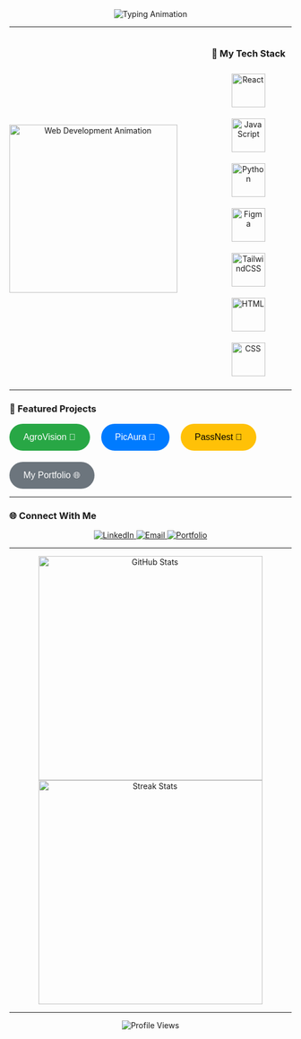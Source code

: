 <div align="center">
  <img src="https://readme-typing-svg.herokuapp.com?font=Fira+Code&size=30&duration=4000&color=1A73E8&center=true&vCenter=true&width=500&lines=Hi%2C+I'm+Rajesh+%F0%9F%91%8B;i'am/+Web+Developer+%26+Tech+Enthusiast!;Welcome+to+my+GitHub!+%E2%9C%A8" alt="Typing Animation" />
</div>

---

<div align="center" style="display: flex; justify-content: center; align-items: center; gap: 50px;">
  <img src="https://media.giphy.com/media/qgQUggAC3Pfv687qPC/giphy.gif" alt="Web Development Animation" width="300" />

  <div align="center">
    <h3>🚀 My Tech Stack</h3>
    <div>
      <img src="https://cdn.jsdelivr.net/gh/devicons/devicon/icons/react/react-original.svg" alt="React" width="60" style="margin: 10px;" />
      <img src="https://cdn.jsdelivr.net/gh/devicons/devicon/icons/javascript/javascript-original.svg" alt="JavaScript" width="60" style="margin: 10px;" />
      <img src="https://cdn.jsdelivr.net/gh/devicons/devicon/icons/python/python-original.svg" alt="Python" width="60" style="margin: 10px;" />
      <img src="https://cdn.jsdelivr.net/gh/devicons/devicon/icons/figma/figma-original.svg" alt="Figma" width="60" style="margin: 10px;" />
      <img src="https://cdn.jsdelivr.net/gh/devicons/devicon/icons/tailwindcss/tailwindcss-plain.svg" alt="TailwindCSS" width="60" style="margin: 10px;" />
      <img src="https://cdn.jsdelivr.net/gh/devicons/devicon/icons/html5/html5-original.svg" alt="HTML" width="60" style="margin: 10px;" />
      <img src="https://cdn.jsdelivr.net/gh/devicons/devicon/icons/css3/css3-original.svg" alt="CSS" width="60" style="margin: 10px;" />
    </div>
  </div>
</div>

---

### 🌟 Featured Projects  
<div align="center" style="display: flex; flex-wrap: wrap; gap: 20px;">

  <a href="https://agrovision-sih.vercel.app/" style="text-decoration: none;">
    <button style="background-color: #28a745; color: white; border: none; border-radius: 30px; padding: 15px 25px; font-size: 16px; cursor: pointer; transition: transform 0.3s;">
      AgroVision 🌾
    </button>
  </a>

  <a href="https://picaura.vercel.app/" style="text-decoration: none;">
    <button style="background-color: #007bff; color: white; border: none; border-radius: 30px; padding: 15px 25px; font-size: 16px; cursor: pointer; transition: transform 0.3s;">
      PicAura 🎨
    </button>
  </a>

  <a href="https://passnest-manager.vercel.app/" style="text-decoration: none;">
    <button style="background-color: #ffc107; color: black; border: none; border-radius: 30px; padding: 15px 25px; font-size: 16px; cursor: pointer; transition: transform 0.3s;">
      PassNest 🔐
    </button>
  </a>

  <a href="https://talaganarajesh.vercel.app/" style="text-decoration: none;">
    <button style="background-color: #6c757d; color: white; border: none; border-radius: 30px; padding: 15px 25px; font-size: 16px; cursor: pointer; transition: transform 0.3s;">
      My Portfolio 🌐
    </button>
  </a>

</div>

---

### 🌐 Connect With Me  
<div align="center">
  <a href="https://www.linkedin.com/in/talagana-rajesh-75a546289/">
    <img src="https://img.shields.io/badge/-LinkedIn-blue?style=for-the-badge&logo=linkedin" alt="LinkedIn" />
  </a>
  <a href="mailto:talaganarajesh@gmail.com">
    <img src="https://img.shields.io/badge/-Email-red?style=for-the-badge&logo=gmail" alt="Email" />
  </a>
  <a href="https://talaganarajesh.vercel.app">
    <img src="https://img.shields.io/badge/-Portfolio-black?style=for-the-badge&logo=vercel" alt="Portfolio" />
  </a>
</div>

---

<div align="center">
  <img src="https://github-readme-stats.vercel.app/api?username=TalaganaRajesh&show_icons=true&theme=radical" alt="GitHub Stats" width="400" />
  <img src="https://github-readme-streak-stats.herokuapp.com/?user=TalaganaRajesh&theme=radical" alt="Streak Stats" width="400" />
</div>

---

<div align="center">
  <img src="https://komarev.com/ghpvc/?username=TalaganaRajesh&label=Profile+Views&color=brightgreen&style=flat-square" alt="Profile Views" />
</div>
